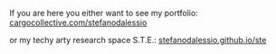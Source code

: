 
If you are here you either want to see my portfolio:
[cargocollective.com/stefanodalessio](https://cargocollective.com/stefanodalessio)

or my techy arty research space S.T.E.:
[stefanodalessio.github.io/ste](https://stefanodalessio.github.io/ste)

